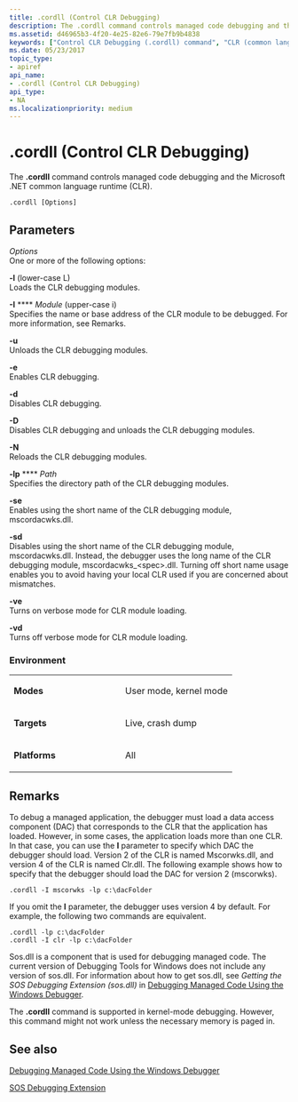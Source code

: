 ```yaml
---
title: .cordll (Control CLR Debugging)
description: The .cordll command controls managed code debugging and the Microsoft .NET common language runtime (CLR).
ms.assetid: d46965b3-4f20-4e25-82e6-79e7fb9b4838
keywords: ["Control CLR Debugging (.cordll) command", "CLR (common language runtime)", ".cordll (Control CLR Debugging) Windows Debugging"]
ms.date: 05/23/2017
topic_type:
- apiref
api_name:
- .cordll (Control CLR Debugging)
api_type:
- NA
ms.localizationpriority: medium
---
```


# .cordll (Control CLR Debugging)

The **.cordll** command controls managed code debugging and the Microsoft .NET common language runtime (CLR).

```dbgsyntax
.cordll [Options]
```

## <span id="Parameters"></span><span id="parameters"></span><span id="PARAMETERS"></span>Parameters

<span id="_______Options______"></span><span id="_______options______"></span><span id="_______OPTIONS______"></span> *Options*   
One or more of the following options:

<span id="-l___lower-case_L_"></span><span id="-l___lower-case_l_"></span><span id="-L___LOWER-CASE_L_"></span>**-l** (lower-case L)  
Loads the CLR debugging modules.

<span id="-I_Module___upper-case_i__"></span><span id="-i_module___upper-case_i__"></span><span id="-I_MODULE___UPPER-CASE_I__"></span>**-I** **** *Module* (upper-case i)   
Specifies the name or base address of the CLR module to be debugged. For more information, see Remarks.

<span id="-u"></span><span id="-U"></span>**-u**  
Unloads the CLR debugging modules.

<span id="-e"></span><span id="-E"></span>**-e**  
Enables CLR debugging.

<span id="-d"></span><span id="-D"></span>**-d**  
Disables CLR debugging.

<span id="-D"></span><span id="-d"></span>**-D**  
Disables CLR debugging and unloads the CLR debugging modules.

<span id="-N"></span><span id="-n"></span>**-N**  
Reloads the CLR debugging modules.

<span id="-lp_Path"></span><span id="-lp_path"></span><span id="-LP_PATH"></span>**-lp** **** *Path*  
Specifies the directory path of the CLR debugging modules.

<span id="-se"></span><span id="-SE"></span>**-se**  
Enables using the short name of the CLR debugging module, mscordacwks.dll.

<span id="-sd"></span><span id="-SD"></span>**-sd**  
Disables using the short name of the CLR debugging module, mscordacwks.dll. Instead, the debugger uses the long name of the CLR debugging module, mscordacwks\_&lt;spec&gt;.dll. Turning off short name usage enables you to avoid having your local CLR used if you are concerned about mismatches.

<span id="-ve"></span><span id="-VE"></span>**-ve**  
Turns on verbose mode for CLR module loading.

<span id="-vd"></span><span id="-VD"></span>**-vd**  
Turns off verbose mode for CLR module loading.

### <span id="Environment"></span><span id="environment"></span><span id="ENVIRONMENT"></span>Environment

<table>
<colgroup>
<col width="50%" />
<col width="50%" />
</colgroup>
<tbody>
<tr class="odd">
<td align="left"><p><strong>Modes</strong></p></td>
<td align="left"><p>User mode, kernel mode</p></td>
</tr>
<tr class="even">
<td align="left"><p><strong>Targets</strong></p></td>
<td align="left"><p>Live, crash dump</p></td>
</tr>
<tr class="odd">
<td align="left"><p><strong>Platforms</strong></p></td>
<td align="left"><p>All</p></td>
</tr>
</tbody>
</table>

 

Remarks
-------

To debug a managed application, the debugger must load a data access component (DAC) that corresponds to the CLR that the application has loaded. However, in some cases, the application loads more than one CLR. In that case, you can use the **I** parameter to specify which DAC the debugger should load. Version 2 of the CLR is named Mscorwks.dll, and version 4 of the CLR is named Clr.dll. The following example shows how to specify that the debugger should load the DAC for version 2 (mscorwks).

```dbgcmd
.cordll -I mscorwks -lp c:\dacFolder
```

If you omit the **I** parameter, the debugger uses version 4 by default. For example, the following two commands are equivalent.

```dbgcmd
.cordll -lp c:\dacFolder
.cordll -I clr -lp c:\dacFolder
```

Sos.dll is a component that is used for debugging managed code. The current version of Debugging Tools for Windows does not include any version of sos.dll. For information about how to get sos.dll, see *Getting the SOS Debugging Extension (sos.dll)* in [Debugging Managed Code Using the Windows Debugger](debugging-managed-code.md).

The **.cordll** command is supported in kernel-mode debugging. However, this command might not work unless the necessary memory is paged in.

## See also

[Debugging Managed Code Using the Windows Debugger](debugging-managed-code.md)

[SOS Debugging Extension](https://docs.microsoft.com/dotnet/framework/tools/sos-dll-sos-debugging-extension)
